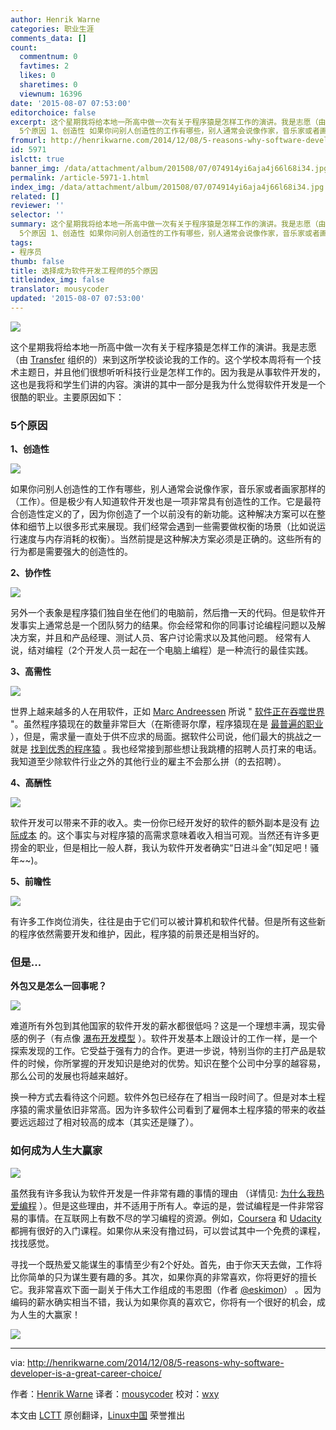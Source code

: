 ```yaml
---
author: Henrik Warne
categories: 职业生涯
comments_data: []
count:
  commentnum: 0
  favtimes: 2
  likes: 0
  sharetimes: 0
  viewnum: 16396
date: '2015-08-07 07:53:00'
editorchoice: false
excerpt: 这个星期我将给本地一所高中做一次有关于程序猿是怎样工作的演讲。我是志愿（由 Transfer 组织的）来到这所学校谈论我的工作的。这个学校本周将有一个技术主题日，并且他们很想听听科技行业是怎样工作的。因为我是从事软件开发的，这也是我将和学生们讲的内容。演讲的其中一部分是我为什么觉得软件开发是一个很酷的职业。主要原因如下：
  5个原因 1、创造性 如果你问别人创造性的工作有哪些，别人通常会说像作家，音乐家或者画家那样的（工作）。但是极少有人知道软件开发也是一项非常具有创造性的工作。它是最符合创造性定义的了，因为你
fromurl: http://henrikwarne.com/2014/12/08/5-reasons-why-software-developer-is-a-great-career-choice/
id: 5971
islctt: true
banner_img: /data/attachment/album/201508/07/074914yi6aja4j66l68i34.jpg
permalink: /article-5971-1.html
index_img: /data/attachment/album/201508/07/074914yi6aja4j66l68i34.jpg.thumb.jpg
related: []
reviewer: ''
selector: ''
summary: 这个星期我将给本地一所高中做一次有关于程序猿是怎样工作的演讲。我是志愿（由 Transfer 组织的）来到这所学校谈论我的工作的。这个学校本周将有一个技术主题日，并且他们很想听听科技行业是怎样工作的。因为我是从事软件开发的，这也是我将和学生们讲的内容。演讲的其中一部分是我为什么觉得软件开发是一个很酷的职业。主要原因如下：
  5个原因 1、创造性 如果你问别人创造性的工作有哪些，别人通常会说像作家，音乐家或者画家那样的（工作）。但是极少有人知道软件开发也是一项非常具有创造性的工作。它是最符合创造性定义的了，因为你
tags:
- 程序员
thumb: false
title: 选择成为软件开发工程师的5个原因
titleindex_img: false
translator: mousycoder
updated: '2015-08-07 07:53:00'
---
```


![](/data/attachment/album/201508/07/074914yi6aja4j66l68i34.jpg)


这个星期我将给本地一所高中做一次有关于程序猿是怎样工作的演讲。我是志愿（由 [Transfer](http://www.transfer.nu/omoss/transferinenglish.jspx?pageId=23) 组织的）来到这所学校谈论我的工作的。这个学校本周将有一个技术主题日，并且他们很想听听科技行业是怎样工作的。因为我是从事软件开发的，这也是我将和学生们讲的内容。演讲的其中一部分是我为什么觉得软件开发是一个很酷的职业。主要原因如下：


### 5个原因


**1、创造性**


**![](/data/attachment/album/201508/07/075221beplt5x7xg7ns7xx.jpg)**


如果你问别人创造性的工作有哪些，别人通常会说像作家，音乐家或者画家那样的（工作）。但是极少有人知道软件开发也是一项非常具有创造性的工作。它是最符合创造性定义的了，因为你创造了一个以前没有的新功能。这种解决方案可以在整体和细节上以很多形式来展现。我们经常会遇到一些需要做权衡的场景（比如说运行速度与内存消耗的权衡）。当然前提是这种解决方案必须是正确的。这些所有的行为都是需要强大的创造性的。


**2、协作性**


**![](/data/attachment/album/201508/07/075221a6dd5nn2d62i5hi5.jpg)**


另外一个表象是程序猿们独自坐在他们的电脑前，然后撸一天的代码。但是软件开发事实上通常总是一个团队努力的结果。你会经常和你的同事讨论编程问题以及解决方案，并且和产品经理、测试人员、客户讨论需求以及其他问题。 经常有人说，结对编程（2个开发人员一起在一个电脑上编程）是一种流行的最佳实践。


**3、高需性**


**![](/data/attachment/album/201508/07/075221z045xx40g8gb8yke.jpg)**


世界上越来越多的人在用软件，正如 [Marc Andreessen](https://en.wikipedia.org/wiki/Marc_Andreessen) 所说 " [软件正在吞噬世界](http://www.wsj.com/articles/SB10001424053111903480904576512250915629460) "。虽然程序猿现在的数量非常巨大（在斯德哥尔摩，程序猿现在是 [最普遍的职业](http://www.di.se/artiklar/2014/6/12/jobbet-som-tar-over-landet/) ），但是，需求量一直处于供不应求的局面。据软件公司说，他们最大的挑战之一就是 [找到优秀的程序猿](http://computersweden.idg.se/2.2683/1.600324/examinationstakten-racker-inte-for-branschens-behov) 。我也经常接到那些想让我跳槽的招聘人员打来的电话。我知道至少除软件行业之外的其他行业的雇主不会那么拼（的去招聘）。


**4、高酬性**


**![](/data/attachment/album/201508/07/075222vjlcc38vmm836736.jpg)**


软件开发可以带来不菲的收入。卖一份你已经开发好的软件的额外副本是没有 [边际成本](https://en.wikipedia.org/wiki/Marginal_cost) 的。这个事实与对程序猿的高需求意味着收入相当可观。当然还有许多更捞金的职业，但是相比一般人群，我认为软件开发者确实“日进斗金”(知足吧！骚年~~)。


**5、前瞻性**


**![](/data/attachment/album/201508/07/075222epio4i4l8tzg4hkc.jpg)**


有许多工作岗位消失，往往是由于它们可以被计算机和软件代替。但是所有这些新的程序依然需要开发和维护，因此，程序猿的前景还是相当好的。


### 但是...


**外包又是怎么一回事呢？**


**![](/data/attachment/album/201508/07/075222ouu3a59jc9jzvjl5.jpg)**


难道所有外包到其他国家的软件开发的薪水都很低吗？这是一个理想丰满，现实骨感的例子（有点像 [瀑布开发模型](https://en.wikipedia.org/wiki/Waterfall_model) ）。软件开发基本上跟设计的工作一样，是一个探索发现的工作。它受益于强有力的合作。更进一步说，特别当你的主打产品是软件的时候，你所掌握的开发知识是绝对的优势。知识在整个公司中分享的越容易，那么公司的发展也将越来越好。


换一种方式去看待这个问题。软件外包已经存在了相当一段时间了。但是对本土程序猿的需求量依旧非常高。因为许多软件公司看到了雇佣本土程序猿的带来的收益要远远超过了相对较高的成本（其实还是赚了）。


### 如何成为人生大赢家


![](/data/attachment/album/201508/07/075222q6tcwbt3s8k688dx.jpg)


虽然我有许多我认为软件开发是一件非常有趣的事情的理由 （详情见: [为什么我热爱编程](http://henrikwarne.com/2012/06/02/why-i-love-coding/) ）。但是这些理由，并不适用于所有人。幸运的是，尝试编程是一件非常容易的事情。在互联网上有数不尽的学习编程的资源。例如，[Coursera](https://www.coursera.org/) 和 [Udacity](https://www.udacity.com/) 都拥有很好的入门课程。如果你从来没有撸过码，可以尝试其中一个免费的课程，找找感觉。


寻找一个既热爱又能谋生的事情至少有2个好处。首先，由于你天天去做，工作将比你简单的只为谋生要有趣的多。其次，如果你真的非常喜欢，你将更好的擅长它。我非常喜欢下面一副关于伟大工作组成的韦恩图（作者 [@eskimon](https://eskimon.wordpress.com/about/)） 。因为编码的薪水确实相当不错，我认为如果你真的喜欢它，你将有一个很好的机会，成为人生的大赢家！


![](/data/attachment/album/201508/07/003306aktlbbnmbgtybsyc.jpg)




---


via: <http://henrikwarne.com/2014/12/08/5-reasons-why-software-developer-is-a-great-career-choice/>


作者：[Henrik Warne](http://henrikwarne.com/) 译者：[mousycoder](https://github.com/mousycoder) 校对：[wxy](https://github.com/wxy)


本文由 [LCTT](https://github.com/LCTT/TranslateProject) 原创翻译，[Linux中国](https://linux.cn/) 荣誉推出